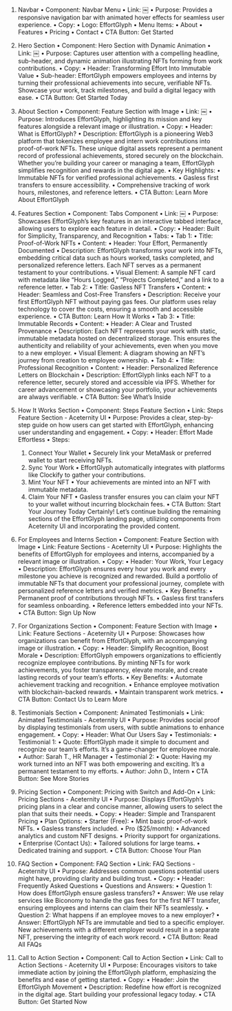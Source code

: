 

1. Navbar
	•	Component: Navbar Menu
	•	Link: ￼
	•	Purpose: Provides a responsive navigation bar with animated hover effects for seamless user experience.
	•	Copy:
	•	Logo: EffortGlyph
	•	Menu Items:
	•	About
	•	Features
	•	Pricing
	•	Contact
	•	CTA Button: Get Started

2. Hero Section
	•	Component: Hero Section with Dynamic Animation
	•	Link: ￼
	•	Purpose: Captures user attention with a compelling headline, sub-header, and dynamic animation illustrating NFTs forming from work contributions.
	•	Copy:
	•	Header: Transforming Effort Into Immutable Value
	•	Sub-header: EffortGlyph empowers employees and interns by turning their professional achievements into secure, verifiable NFTs. Showcase your work, track milestones, and build a digital legacy with ease.
	•	CTA Button: Get Started Today

3. About Section
	•	Component: Feature Section with Image
	•	Link: ￼
	•	Purpose: Introduces EffortGlyph, highlighting its mission and key features alongside a relevant image or illustration.
	•	Copy:
	•	Header: What is EffortGlyph?
	•	Description: EffortGlyph is a pioneering Web3 platform that tokenizes employee and intern work contributions into proof-of-work NFTs. These unique digital assets represent a permanent record of professional achievements, stored securely on the blockchain. Whether you’re building your career or managing a team, EffortGlyph simplifies recognition and rewards in the digital age.
	•	Key Highlights:
	•	Immutable NFTs for verified professional achievements.
	•	Gasless first transfers to ensure accessibility.
	•	Comprehensive tracking of work hours, milestones, and reference letters.
	•	CTA Button: Learn More About EffortGlyph

4. Features Section
	•	Component: Tabs Component
	•	Link: ￼
	•	Purpose: Showcases EffortGlyph’s key features in an interactive tabbed interface, allowing users to explore each feature in detail.
	•	Copy:
	•	Header: Built for Simplicity, Transparency, and Recognition
	•	Tabs:
	•	Tab 1:
	•	Title: Proof-of-Work NFTs
	•	Content:
	•	Header: Your Effort, Permanently Documented
	•	Description: EffortGlyph transforms your work into NFTs, embedding critical data such as hours worked, tasks completed, and personalized reference letters. Each NFT serves as a permanent testament to your contributions.
	•	Visual Element: A sample NFT card with metadata like “Hours Logged,” “Projects Completed,” and a link to a reference letter.
	•	Tab 2:
	•	Title: Gasless NFT Transfers
	•	Content:
	•	Header: Seamless and Cost-Free Transfers
	•	Description: Receive your first EffortGlyph NFT without paying gas fees. Our platform uses relay technology to cover the costs, ensuring a smooth and accessible experience.
	•	CTA Button: Learn How It Works
	•	Tab 3:
	•	Title: Immutable Records
	•	Content:
	•	Header: A Clear and Trusted Provenance
	•	Description: Each NFT represents your work with static, immutable metadata hosted on decentralized storage. This ensures the authenticity and reliability of your achievements, even when you move to a new employer.
	•	Visual Element: A diagram showing an NFT’s journey from creation to employee ownership.
	•	Tab 4:
	•	Title: Professional Recognition
	•	Content:
	•	Header: Personalized Reference Letters on Blockchain
	•	Description: EffortGlyph links each NFT to a reference letter, securely stored and accessible via IPFS. Whether for career advancement or showcasing your portfolio, your achievements are always verifiable.
	•	CTA Button: See What’s Inside

5. How It Works Section
	•	Component: Steps Feature Section
	•	Link: Steps Feature Section - Aceternity UI
	•	Purpose: Provides a clear, step-by-step guide on how users can get started with EffortGlyph, enhancing user understanding and engagement.
	•	Copy:
	•	Header: Effort Made Effortless
	•	Steps:
	1.	Connect Your Wallet
	•	Securely link your MetaMask or preferred wallet to start receiving NFTs.
	2.	Sync Your Work
	•	EffortGlyph automatically integrates with platforms like Clockify to gather your contributions.
	3.	Mint Your NFT
	•	Your achievements are minted into an NFT with immutable metadata.
	4.	Claim Your NFT
	•	Gasless transfer ensures you can claim your NFT to your wallet without incurring blockchain fees.
	•	CTA Button: Start Your Journey Today
	Certainly! Let’s continue building the remaining sections of the EffortGlyph landing page, utilizing components from Aceternity UI and incorporating the provided content.

6. For Employees and Interns Section
	•	Component: Feature Section with Image
	•	Link: Feature Sections - Aceternity UI
	•	Purpose: Highlights the benefits of EffortGlyph for employees and interns, accompanied by a relevant image or illustration.
	•	Copy:
	•	Header: Your Work, Your Legacy
	•	Description: EffortGlyph ensures every hour you work and every milestone you achieve is recognized and rewarded. Build a portfolio of immutable NFTs that document your professional journey, complete with personalized reference letters and verified metrics.
	•	Key Benefits:
	•	Permanent proof of contributions through NFTs.
	•	Gasless first transfers for seamless onboarding.
	•	Reference letters embedded into your NFTs.
	•	CTA Button: Sign Up Now

7. For Organizations Section
	•	Component: Feature Section with Image
	•	Link: Feature Sections - Aceternity UI
	•	Purpose: Showcases how organizations can benefit from EffortGlyph, with an accompanying image or illustration.
	•	Copy:
	•	Header: Simplify Recognition, Boost Morale
	•	Description: EffortGlyph empowers organizations to efficiently recognize employee contributions. By minting NFTs for work achievements, you foster transparency, elevate morale, and create lasting records of your team’s efforts.
	•	Key Benefits:
	•	Automate achievement tracking and recognition.
	•	Enhance employee motivation with blockchain-backed rewards.
	•	Maintain transparent work metrics.
	•	CTA Button: Contact Us to Learn More

8. Testimonials Section
	•	Component: Animated Testimonials
	•	Link: Animated Testimonials - Aceternity UI
	•	Purpose: Provides social proof by displaying testimonials from users, with subtle animations to enhance engagement.
	•	Copy:
	•	Header: What Our Users Say
	•	Testimonials:
	•	Testimonial 1:
	•	Quote: EffortGlyph made it simple to document and recognize our team’s efforts. It’s a game-changer for employee morale.
	•	Author: Sarah T., HR Manager
	•	Testimonial 2:
	•	Quote: Having my work turned into an NFT was both empowering and exciting. It’s a permanent testament to my efforts.
	•	Author: John D., Intern
	•	CTA Button: See More Stories

9. Pricing Section
	•	Component: Pricing with Switch and Add-On
	•	Link: Pricing Sections - Aceternity UI
	•	Purpose: Displays EffortGlyph’s pricing plans in a clear and concise manner, allowing users to select the plan that suits their needs.
	•	Copy:
	•	Header: Simple and Transparent Pricing
	•	Plan Options:
	•	Starter (Free):
	•	Mint basic proof-of-work NFTs.
	•	Gasless transfers included.
	•	Pro ($25/month):
	•	Advanced analytics and custom NFT designs.
	•	Priority support for organizations.
	•	Enterprise (Contact Us):
	•	Tailored solutions for large teams.
	•	Dedicated training and support.
	•	CTA Button: Choose Your Plan

10. FAQ Section
	•	Component: FAQ Section
	•	Link: FAQ Sections - Aceternity UI
	•	Purpose: Addresses common questions potential users might have, providing clarity and building trust.
	•	Copy:
	•	Header: Frequently Asked Questions
	•	Questions and Answers:
	•	Question 1: How does EffortGlyph ensure gasless transfers?
	•	Answer: We use relay services like Biconomy to handle the gas fees for the first NFT transfer, ensuring employees and interns can claim their NFTs seamlessly.
	•	Question 2: What happens if an employee moves to a new employer?
	•	Answer: EffortGlyph NFTs are immutable and tied to a specific employer. New achievements with a different employer would result in a separate NFT, preserving the integrity of each work record.
	•	CTA Button: Read All FAQs

11. Call to Action Section
	•	Component: Call to Action Section
	•	Link: Call to Action Sections - Aceternity UI
	•	Purpose: Encourages visitors to take immediate action by joining the EffortGlyph platform, emphasizing the benefits and ease of getting started.
	•	Copy:
	•	Header: Join the EffortGlyph Movement
	•	Description: Redefine how effort is recognized in the digital age. Start building your professional legacy today.
	•	CTA Button: Get Started Now